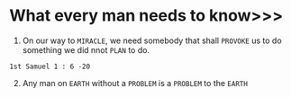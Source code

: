 # What every man needs to know>>>

1. On our way to `MIRACLE`, we need somebody that shall `PROVOKE` us to do something we did nnot `PLAN` to do. 
```
1st Samuel 1 : 6 -20
```
2. Any man on `EARTH` without a `PROBLEM` is a `PROBLEM` to the `EARTH`

